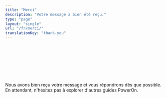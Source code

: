 ```yaml
---
title: "Merci"
description: "Votre message a bien été reçu."
type: "page"
layout: "single"
url: "/fr/merci/"
translationKey: "thank-you"
---
```


<div class="container" style="padding-top: 120px; max-width: 800px;">
Nous avons bien reçu votre message et vous répondrons dès que possible.
En attendant, n'hésitez pas à explorer d'autres guides PowerOn.
</div>